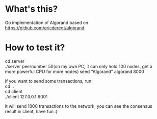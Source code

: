 # What's this?
Go implementation of Algorand based on https://github.com/ericderegt/algorand
# How to test it?
cd server  
./server peernumber 50(on my own PC, it can only hold 100 nodes, get a more powerful CPU for more nodes) seed "Algorand" algorand 8000  
  
if you want to send some transactions, run:  
cd ..  
cd client  
./client 127.0.0.1:6001  
  
it will send 1000 transactions to the network, you can see the consensus result in client, have fun :)  
